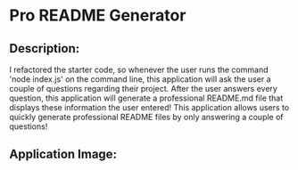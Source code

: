 # Pro README Generator

## Description:
I refactored the starter code, so whenever the user runs the command 'node index.js' on the command line, 
this application will ask the user a couple of questions regarding their project. After the user answers every 
question, this application will generate a professional README.md file that displays these information the user 
entered! This application allows users to quickly generate professional README files by only answering a couple of 
questions! 

## Application Image: 
